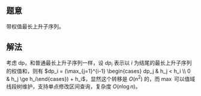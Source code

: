 ## 题意

带权值最长上升子序列。

## 解法

考虑 dp，和普通最长上升子序列一样，设 $dp_i$ 表示以 $i$ 为结尾的最长上升子序列的权值和，则有 $dp_i = (\max_{j=1}^{i-1} \begin{cases} dp_j & h_j < h_i \\ 0 & h_j \ge h_i\end{cases}) + h_i$，显然这个转移是 $O(n^2)$ 的，而 $\max$ 可以值域线段树维护，支持单点修改区间查询，复杂度 $O(n \log n)$。